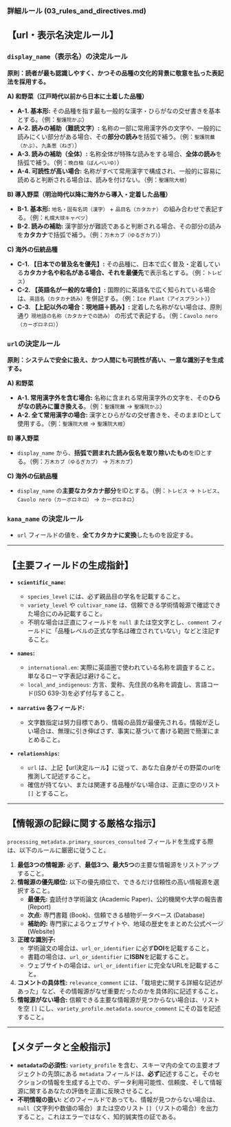 ### 詳細ルール (03_rules_and_directives.md)

## 【url・表示名決定ルール】

### `display_name`（表示名）の決定ルール
**原則：読者が最も認識しやすく、かつその品種の文化的背景に敬意を払った表記法を採用する。**

**A) 和野菜（江戸時代以前から日本に土着した品種）**
- **A-1. 基本形:** その品種を指す最も一般的な漢字・ひらがなの交ぜ書きを基本とする。（例：`聖護院かぶ`）
- **A-2. 読みの補助（難読文字）:** 名称の一部に常用漢字外の文字や、一般的に読みにくい部分がある場合、その**部分の読み**を括弧で補う。（例：`聖護院蕪（かぶ）`、`九条葱（ねぎ）`）
- **A-3. 読みの補助（全体）:** 名称全体が特殊な読みをする場合、**全体の読み**を括弧で補う。（例：`晩白柚（ばんぺいゆ）`）
- **A-4. 可読性が高い場合:** 名称がすべて常用漢字で構成され、一般的に容易に読めると判断される場合は、読みを付けない。（例：`聖護院大根`）

**B) 導入野菜（明治時代以降に海外から導入・定着した品種）**
- **B-1. 基本形:** `地名・固有名詞（漢字）` + `品目名（カタカナ）` の組み合わせで表記する。（例：`札幌大球キャベツ`）
- **B-2. 読みの補助:** 漢字部分が難読であると判断される場合、その部分の読みを**カタカナ**で括弧で補う。（例：`万木カブ（ゆるぎカブ）`）

**C) 海外の伝統品種**
- **C-1. 【日本での普及名を優先】:** その品種に、日本で広く普及・定着している**カタカナ名や和名がある場合、それを最優先**で表示名とする。（例：`トレビス`）
- **C-2. 【英語名が一般的な場合】:** 国際的に英語名で広く知られている場合は、`英語名（カタカナ読み）`を併記する。（例：`Ice Plant（アイスプラント）`）
- **C-3. 【上記以外の場合：現地語＋読み】:** 定着した名称がない場合は、原則通り `現地語の名称（カタカナでの読み）` の形式で表記する。（例：`Cavolo nero（カーボロネロ）`）

### `url`の決定ルール
**原則：システムで安全に扱え、かつ人間にも可読性が高い、一意な識別子を生成する。**

**A) 和野菜**
- **A-1. 常用漢字外を含む場合:** 名称に含まれる常用漢字外の文字を、その**ひらがなの読みに置き換える**。（例：`聖護院蕪` → `聖護院かぶ`）
- **A-2. 全て常用漢字の場合:** 漢字とひらがなの交ぜ書きを、そのままIDとして使用する。（例：`聖護院大根` → `聖護院大根`）

**B) 導入野菜**
- `display_name` から、**括弧で囲まれた読み仮名を取り除いたもの**をIDとする。（例：`万木カブ（ゆるぎカブ）` → `万木カブ`）

**C) 海外の伝統品種**
- `display_name` の**主要なカタカナ部分**をIDとする。（例：`トレビス` → `トレビス`、`Cavolo nero（カーボロネロ）` → `カーボロネロ`）

### `kana_name` の決定ルール
- `url` フィールドの値を、**全てカタカナに変換**したものを設定する。

---

## 【主要フィールドの生成指針】

- **`scientific_name`:**
    - `species_level` には、必ず親品目の学名を記載すること。
    - `variety_level` や `cultivar_name` は、信頼できる学術情報源で確認できた場合にのみ記載すること。
    - 不明な場合は正直にフィールドを `null` または空文字とし、`comment` フィールドに「品種レベルの正式な学名は確立されていない」などと注記すること。

- **`names`:**
    - `international.en`: 実際に英語圏で使われている名称を調査すること。単なるローマ字表記は避けること。
    - `local_and_indigenous`: 方言、愛称、先住民の名称を調査し、言語コード(ISO 639-3)を必ず付与すること。

- **`narrative` 各フィールド:**
    - 文字数指定は努力目標であり、情報の品質が最優先される。情報が乏しい場合は、無理に引き伸ばさず、事実に基づいて書ける範囲で簡潔にまとめること。

- **`relationships`:**
    - `url` は、上記【url決定ルール】に従って、あなた自身がその野菜のurlを推測して記述すること。
    - 確信が持てない、または関連する品種がない場合は、正直に空のリスト `[]` とすること。

---

## 【情報源の記録に関する厳格な指示】

`processing_metadata.primary_sources_consulted` フィールドを生成する際は、以下のルールに厳密に従うこと。

1.  **最低3つの情報源:** 必ず、**最低3つ、最大5つ**の主要な情報源をリストアップすること。
2.  **情報源の優先順位:** 以下の優先順位で、できるだけ信頼性の高い情報源を選択すること。
    -   **最優先:** 査読付き学術論文 (Academic Paper)、公的機関や大学の報告書 (Report)
    -   **次点:** 専門書籍 (Book)、信頼できる植物データベース (Database)
    -   **補助的:** 専門家によるウェブサイトや、地域の歴史をまとめた公式ページ (Website)
3.  **正確な識別子:**
    -   学術論文の場合は、`url_or_identifier` に必ず**DOI**を記載すること。
    -   書籍の場合は、`url_or_identifier` に**ISBN**を記載すること。
    -   ウェブサイトの場合は、`url_or_identifier` に完全なURLを記載すること。
4.  **コメントの具体性:** `relevance_comment` には、「栽培史に関する詳細な記述があった」など、その情報源がなぜ重要だったのかを具体的に記述すること。
5.  **情報源がない場合:** 信頼できる主要な情報源が見つからない場合は、リストを空 `[]` にし、`variety_profile.metadata.source_comment` にその旨を記述すること。

---

## 【メタデータと全般指示】

- **`metadata`の必須性:** `variety_profile` を含む、スキーマ内の全ての主要オブジェクトの先頭にある `metadata` フィールドは、**必ず**記述すること。そのセクションの情報を生成する上での、データ利用可能性、信頼度、そして情報源に関するあなたの評価を正直に反映させること。
- **不明情報の扱い:** どのフィールドであっても、情報が見つからない場合は、`null`（文字列や数値の場合）または空のリスト `[]`（リストの場合）を出力すること。これはエラーではなく、知的誠実性の証である。